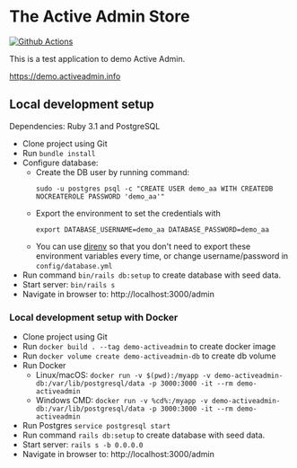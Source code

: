 # The Active Admin Store
[![Github Actions](https://github.com/activeadmin/demo.activeadmin.info/workflows/test/badge.svg)](https://github.com/activeadmin/demo.activeadmin.info/actions)

This is a test application to demo Active Admin.

https://demo.activeadmin.info


## Local development setup

Dependencies: Ruby 3.1 and PostgreSQL

* Clone project using Git
* Run `bundle install`
* Configure database:
  - Create the DB user by running command:
    ```
    sudo -u postgres psql -c "CREATE USER demo_aa WITH CREATEDB NOCREATEROLE PASSWORD 'demo_aa'"
    ```
  - Export the environment to set the credentials with
    ```
    export DATABASE_USERNAME=demo_aa DATABASE_PASSWORD=demo_aa
    ```
  - You can use [direnv](https://github.com/direnv/direnv) so that you don't need to export these environment variables every time, or change username/password in `config/database.yml`
* Run command `bin/rails db:setup` to create database with seed data.
* Start server: `bin/rails s`
* Navigate in browser to: http://localhost:3000/admin


### Local development setup with Docker

* Clone project using Git
* Run `docker build . --tag demo-activeadmin` to create docker image
* Run `docker volume create demo-activeadmin-db` to create db volume
* Run Docker
  - Linux/macOS:  `docker run -v $(pwd):/myapp -v demo-activeadmin-db:/var/lib/postgresql/data -p 3000:3000 -it --rm demo-activeadmin`
  - Windows CMD:  `docker run -v %cd%:/myapp -v demo-activeadmin-db:/var/lib/postgresql/data -p 3000:3000 -it --rm demo-activeadmin`
* Run Postgres `service postgresql start`
* Run command `rails db:setup` to create database with seed data.
* Start server: `rails s -b 0.0.0.0`
* Navigate in browser to: http://localhost:3000/admin